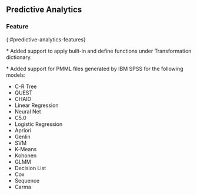 ## Predictive Analytics

### Feature
{:#predictive-analytics-features}

* Added support to apply built-in and define functions under Transformation dictionary.

* Added support for PMML files generated by IBM SPSS for the following models:

* C-R Tree 
* QUEST
* CHAID
* Linear Regression
* Neural Net
* C5.0
* Logistic Regression
* Apriori
* Genlin 
* SVM
* K-Means 
* Kohonen
* GLMM 
* Decision List 
* Cox 
* Sequence
* Carma 
